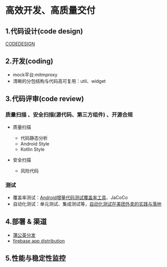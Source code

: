 # 高效开发、高质量交付

## 1.代码设计(code design)

[CODEDESIGN](https://big-frontend.github.io/spacecraft-android/docs/CODEDESIGN.md)

## 2.开发(coding)

- mock平台:mitmproxy
- 清晰的分包结构与代码高可复用：util、widget

## 3.代码评审(code review)



### 质量扫描 、安全扫描(源代码、第三方组件) 、开源合规

- 质量扫描
    - 代码静态分析
    - Android Style
    - Kotlin Style
  
- 安全扫描
    - 风险代码 

### 测试

- 覆盖率测试：[Android增量代码测试覆盖率工具](https://tech.meituan.com/2017/06/16/android-jacoco-practace.html)、JaCoCo
- 自动化测试：单元测试、集成测试等，[自动化测试在美团外卖的实践与落地](https://tech.meituan.com/2022/09/15/automated-testing-in-meituan.html)

## 4.部署 & 渠道

- [蒲公英分发](https://www.pgyer.com/manager/dashboard/app/747e76f865ef67134972fc6e54b7edbd)
- [firebase app distribution](https://console.firebase.google.com/project/spacecraft-22dc1/appdistribution/app/android:com.electrolytej.pisces/releases?hl=zh-cn)

## 5.性能与稳定性监控
